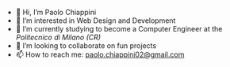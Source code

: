 - 👋 Hi, I’m Paolo Chiappini 
- 👀 I’m interested in Web Design and Development 
- 🌱 I’m currently studying to become a Computer Engineer at the _Politecnico di Milano (CR)_  
- 💞️ I’m looking to collaborate on fun projects 
- 📫 How to reach me: paolo.chiappini02@gmail.com

<!---
ciapein02/ciapein02 is a ✨ special ✨ repository because its `README.md` (this file) appears on your GitHub profile.
You can click the Preview link to take a look at your changes.
--->
